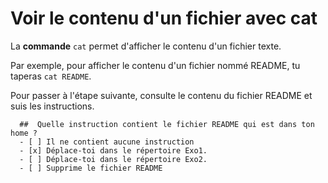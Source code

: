 # Voir le contenu d'un fichier avec cat

La **commande** `cat` permet d'afficher le contenu d'un fichier texte.

Par exemple, pour afficher le contenu d'un fichier nommé README, tu taperas `cat README`.

Pour passer à l'étape suivante, consulte le contenu du fichier README et suis les instructions.

```{quizdown} 
  ##  Quelle instruction contient le fichier README qui est dans ton home ? 
  - [ ] Il ne contient aucune instruction
  - [x] Déplace-toi dans le répertoire Exo1.
  - [ ] Déplace-toi dans le répertoire Exo2.
  - [ ] Supprime le fichier README
```

